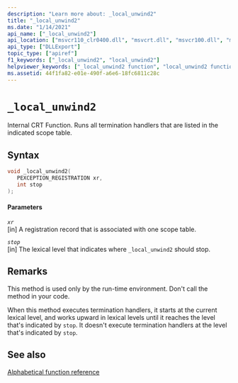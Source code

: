 ```yaml
---
description: "Learn more about: _local_unwind2"
title: "_local_unwind2"
ms.date: "1/14/2021"
api_name: ["_local_unwind2"]
api_location: ["msvcr110_clr0400.dll", "msvcrt.dll", "msvcr100.dll", "msvcr110.dll", "msvcr80.dll", "msvcr90.dll", "msvcr120.dll", "api-ms-win-crt-private-l1-1-0.dll"]
api_type: ["DLLExport"]
topic_type: ["apiref"]
f1_keywords: ["_local_unwind2", "local_unwind2"]
helpviewer_keywords: ["_local_unwind2 function", "local_unwind2 function"]
ms.assetid: 44f1fa82-e01e-490f-a6e6-18fc6811c28c
---
```

# `_local_unwind2`

Internal CRT Function. Runs all termination handlers that are listed in the indicated scope table.

## Syntax

```cpp
void _local_unwind2(
   PEXCEPTION_REGISTRATION xr,
   int stop
);
```

#### Parameters

*`xr`*\
[in] A registration record that is associated with one scope table.

*`stop`*\
[in] The lexical level that indicates where `_local_unwind2` should stop.

## Remarks

This method is used only by the run-time environment. Don't call the method in your code.

When this method executes termination handlers, it starts at the current lexical level, and works upward in lexical levels until it reaches the level that's indicated by `stop`. It doesn't execute termination handlers at the level that's indicated by `stop`.

## See also

[Alphabetical function reference](./reference/crt-alphabetical-function-reference.md)
